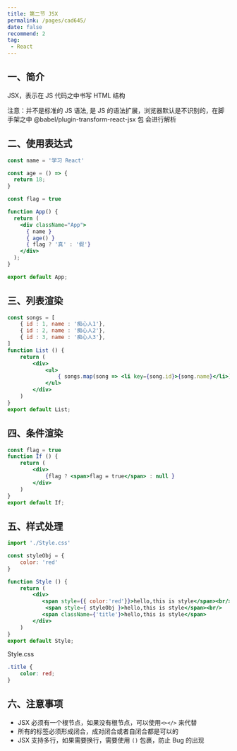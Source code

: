 ```yaml
---
title: 第二节 JSX
permalink: /pages/cad645/
date: false
recommend: 2
tag:
 - React
---
```


## 一、简介

JSX，表示在 JS 代码之中书写 HTML 结构

注意：并不是标准的 JS 语法, 是 JS 的语法扩展，浏览器默认是不识别的，在脚手架之中 @babel/plugin-transform-react-jsx 包 会进行解析

## 二、使用表达式

```jsx
const name = '学习 React'

const age = () => {
  return 18;
}

const flag = true

function App() {
  return (
    <div className="App">
      { name }
      { age() }
      { flag ? '真' : '假'}
    </div>
  );
}

export default App;
```

## 三、列表渲染

```jsx
const songs = [
    { id : 1, name : '痴心人1'},
    { id : 2, name : '痴心人2'},
    { id : 3, name : '痴心人3'},
]
function List () {
    return (
        <div>
            <ul>
                { songs.map(song => <li key={song.id}>{song.name}</li>)}
            </ul>
        </div>
    )
}
export default List;
```

## 四、条件渲染

```jsx
const flag = true
function If () {
    return (
        <div>
            {flag ? <span>flag = true</span> : null }
        </div>
    )
}
export default If;
```

## 五、样式处理

```jsx
import './Style.css'

const styleObj = {
    color: 'red'
}

function Style () {
    return (
        <div>
           <span style={{ color:'red'}}>hello,this is style</span><br/>
            <span style={ styleObj }>hello,this is style</span><br/>
           <span className={'title'}>hello,this is style</span>
        </div>
    )
}
export default Style;
```

Style.css

```css
.title {
    color: red;
}
```

## 六、注意事项

- JSX 必须有一个根节点，如果没有根节点，可以使用`<></>` 来代替
- 所有的标签必须形成闭合，成对闭合或者自闭合都是可以的
- JSX 支持多行，如果需要换行，需要使用 `()` 包裹，防止 Bug 的出现

